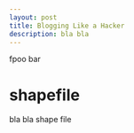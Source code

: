```yaml
---
layout: post
title: Blogging Like a Hacker
description: bla bla
---
```

fpoo bar

# shapefile

bla bla shape file
